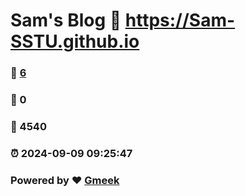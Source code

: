 # Sam's Blog :link: https://Sam-SSTU.github.io 
### :page_facing_up: [6](https://Sam-SSTU.github.io/tag.html) 
### :speech_balloon: 0 
### :hibiscus: 4540 
### :alarm_clock: 2024-09-09 09:25:47 
### Powered by :heart: [Gmeek](https://github.com/Meekdai/Gmeek)
